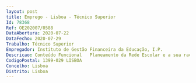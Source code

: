 ```yaml
--- 
layout: post
title: Emprego - Lisboa - Técnico Superior
Id: 78368
Ref: OE202007/0588
DataAbertura: 2020-07-22
DataFecho: 2020-07-29
Trabalho: Técnico Superior
Empregador: Instituto de Gestão Financeira da Educação, I.P.
Descricao: Conteúdo Funcional   Planeamento da Rede Escolar e a sua racionalização   Análise das candidaturas apresentadas para a requalificação dos Estabelecimentos de Educação e Ensino   Análise de bases de dados, com reporte para decisão.
CodigoPostal: 1399-029 LISBOA
Concelho: Lisboa
Distrito: Lisboa
--- 
```

